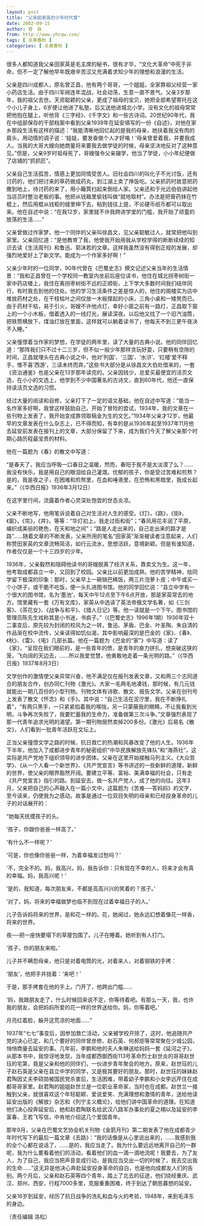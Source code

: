 ```yaml
---
layout: post
title: "父亲田家英的少年时代曾"
date: 2002-09-15
author: 曾　自
from: http://www.yhcqw.com/
tags: [ 炎黄春秋 ]
categories: [ 炎黄春秋 ]
---
```




很多人都知道我父亲田家英是毛主席的秘书，很有才华，“文化大革命”中死于非命，但不一定了解他早年既艰辛苦涩又充满着求知少年的理想和浪漫的生活。


父亲是四川成都人，原名曾正昌，他有两个哥哥，一个姐姐，全家靠祖父经营一家小药店生活。由于四川军阀连年混战，社会动荡，生意一直不景气。父亲3岁那年，我的祖父去世。天资聪颖的父亲，更成了祖母的宝贝，她把全部希望寄托在这个小儿子身上，6岁便让他进了私塾，后又送他进城北小学。没有文化的祖母常常把他抱在腿上，听他背《三字经》、《千字文》和一些古诗词。20世纪90年代，我在中组部保存的干部档案中看到父亲1939年在延安填写的一份《自述》，对他在家乡那段生活有这样的描述：“我能清晰地回忆起的是我的母亲，她扶着我没有肉的肩头，用动情的调子说：‘娃娃，要发奋做个人才好咯！’母亲曾爱着我，并要我成人。当我的大哥大嫂向她商量将来要我去做学徒的时候，母亲坚决地反对了这种意见。”但是，父亲9岁时祖母死了，哥嫂强令父亲辍学，他当了学徒，小小年纪便做了店铺的“抓抓匠”。


父亲自己生活孤苦，情感上更加同情受苦人。旧社会四川的叫化子不光讨饭，还有讨药的，他们把讨来的草药做成药丸，到江湖上卖了挣饭吃。父亲抓药时故意把药撒到地上，待讨药的来了，用小簸箕扫起来倒给人家。父亲还和于光远伯伯讲起他当店员时整治老板的事。他把从钱箱里偷钱叫做“就地取材”。办法是把膏药抹在竹棍上，然后用棍从钱柜的缝里伸下去，粘到钱往上提，不论硬币纸币都可以取出来。他在自述中说：“在我12岁，家里就不许我跨进学堂的门槛，我开始了顽童的放荡的生活……”


父亲曾做过作家梦。他一个同伴的父亲叫徐昌文，见父亲聪敏过人，就常把他叫到家里。父亲回忆道：“是他教育了我，他使我开始用我从学校学得的断断续续的知识去读《生活周刊》和鲁迅、郭沫若的文章。这样我虽然没有得到正规的发展，却强烈地爱好上了新文学。能成为一个作家多好啊！”


父亲少年时的一位同学，90年代曾在《巴蜀史志》撰文记述父亲当年的生活情景：“我和正昌曾在一个学校同一教室内坐前后座位读书，他住在城北拐枣树街一家中药店楼上，我住在离拐枣树街不远的正顺街，上下学大多数时间我们结伴同行，有时我去到他的住处。他的学习生活条件之差是惊人的，他住的阁楼实为店中堆放药材之处，在干枝枯叶之间仅放一木板撑起的小床，三角小桌和一矮凳而已。由于药材干枯，易于引火，哥嫂不许他点灯，幸好小窗之前有一路灯，正昌取下窗上的一个小木板，借着透入的一线灯光，展读深夜。以后他又找了一个旧汽油筒，把铁筒横放下，煤油灯放在里面，这样就可以躺着读书了，他每天不到三更午夜决不入睡。”


父亲憧憬着当作家的梦想，在学徒的两年里，读了大量的古典小说。他的同伴回忆道：“那阵我们只不过十二三岁，但不似一般少年那样贪玩好耍，只要稍有空隙的时间，正昌就埋头在古典小说之中，他对‘列国’、‘三国’、‘水浒’、‘红楼’爱不释手，惟不喜‘西游’，三读未终而弃。”这些书大部分是从徐昌文大伯处借来的，一套《资治通鉴》也是父亲在13岁那年读完的。父亲因钱少，总爱买最便宜的活页文选，在小小的文选上，他学到不少中国著名的古诗文，直到60年代，他还一直保持读活页文选的习惯。


经过大量的阅读和自修，父亲打下了一定的语文基础，他在自述中写道：“能当一名作家多好啊，我曾这样鼓励自己，开始了冒险的尝试，1934年，我的文章在一些刊物上发表了，我开始变成靠领取稿金为生的文乞。”1934年父亲才12岁，他最早的文章发表在什么杂志上，已不得而知，有幸的是从1936年起至1937年11月他去延安前发表在报刊上的文章，大部分保留了下来，成为我们今天了解父亲那个时期心路历程最宝贵的材料。

他在一篇题为《春》的散文中写道：


“是春天了，我应当呼吸一口春日之温暖，然而，春阳于我不是太淡漠了么？……我没有快乐，我是用自己的眼泪给自己灌溉。忧郁的孩子，你是受过苦难和煎熬？是的，我是夜之子，在困难和煎熬里，在血和唾液里，在恐怖和黑暗里，我成长起来。”（《华西日报》1936年3月12日）

在这字里行间，流露着作者心灵深处饱尝的世态炎凉。


父亲不断地写，他用笔诉说着自己对生活对人生的感受。《灯》，《路》，《街》，《窗》，《帘》，《井》，等等：“华灯初上，我走过街和街”；“春风用花丰润了平原，编织成美丽的艳色，在天和地之间”；“路是人走出来的，自己走出来的路才是路”……随着文章的不断发表，父亲所用的笔名“田家英”渐渐被读者注意起来，人们称赞田家英的文章流畅简洁，如行云流水，思想活跃，意境新颖。但是有谁知道，作者仅仅是一个十三四岁的少年。


1936年，父亲毅然和阻碍他读书的哥嫂脱离了经济关系，靠卖文为生。这一年，他考取成都县立一中，又回到了校园。父亲比以前更加成熟，他的苦学精神，给同学留下极深的印象：那时，父亲早上一碗锅巴稀饭，两三片泡萝卜皮；中午或买一个小饼子，或干脆不吃饭，便一头扎进图书馆。他的同学回忆说：“县立中学有一个很大的图书馆，名为‘墨池’，每天中午12点至下午6点开放，那是家英常去的地方。馆里藏有一套《万有文库》，家英从中选读了英法帝俄文学名著，如《三剑客》、《茶花女》、《战争与和平》、《猎人日记》等。他一读就是一个下午。图书馆的管理员陈先生戏称其是小书迷，书疯子。”（《巴蜀史志》1996年1期）1936年双十二事变后，原先较为封闭的校风为之一转，鲁迅、茅盾、巴金、叶圣陶、朱自清的作品渐在校中流传，父亲读得如饥似渴，其中影响最深的是巴金的《家》、《春》、《秋》、《雷》、《电》几部长篇。他在一篇题为《巴金的“家”》中写道：读了《家》，“呈现在我们眼前的，是一些青年的愤，是青年的奋力拼扎，想突破这狭的笼，飞向阔的天边去，……所以我爱觉慧，他勇敢地走着一条光明的路。”（《华西日报》1937年8月3日）


文学创作的激情使父亲异常兴奋，他不满足仅在报刊发表文章，又和两三个志同道合的朋友合作，创办同仁刊物《激光》。大家一毛两毛地凑钱，那时候，有几元钱就能出一期几百份的小型刊物。刊物文体有诗歌、散文、报告文学。父亲在创刊号上发表了散文《怀念》和《手》。其中说：“自己生活在泥泞里，我在不断挣扎着”，“有两只黑手，一只紧紧掐着我的喉咙，另一只蒙蔽我的眼睛，不让我看到光明，斗争再次失败了，我要贮蓄我的生命力，准备做第三次斗争。”文章强烈表现了那一代青年追求光明的渴望。第一期刊物居然卖掉200多份。《激光》后易名《散文》，人们看到一批青年活跃在文坛上。


正当父亲憧憬文学之路的时候，抗日救亡的热潮和风暴改变了他的人生。1936年下半年，他加入了成都进步青年的秘密组织“中华民族解放先锋队”和“海燕社”，这实际是共产党地下组织领导的进步团体。父亲在这里开始接触马列主义。《大众哲学》、《从一个人看一个新世界》、《共产党宣言》等书讲述的一些新鲜的道理，新鲜的世界，使父亲的眼界豁然开阔。要建立平等、富裕、美满幸福的社会，只有走《共产党宣言》指引的路。到延安去，做一名共产党人，成了他的向往。这年3月，父亲把自己的心声融入在一篇小文中，这篇题为《苦难──答妈妈》的文字，至今读来，仍使我为之感动。故事是通过一位双目失明的母亲和已经投身革命的儿子的对话展开的：

“她每天抚摸孩子的头。

‘孩子，你跟你爸爸一样高了。’

‘有什么不一样呢？’

‘可是，你也像你爸爸一样，为着幸福发过愁吗？’

‘不，完全不的。妈，我高兴，妈，我告诉你：只有现在不幸的人，将来才会有真的幸福。妈，我高兴呢！’

‘是的，我知道，每次朋友来，不都是高高兴兴的笑着的？孩子。’

‘对了，妈，将来的幸福做梦也临不到现在过着幸福日子的人。’

儿子告诉妈将来的世界，是和花一样的。花，她闻过，她永远幻想着像花一样香，将来的世界。

夜──把一座快要塌下的草屋包围了。儿子在睡着。她听到有人打门。

‘孩子，你的朋友来啦。’

儿子并不瞒怨母亲，他只是对着电筒的光，对着来人，对着钢铁的手拷：

‘朋友’，他把手并拢着：‘来吧！’

于是，那手拷套在他的手上。门开了，他跨出门槛……

‘妈，我跟朋友走了，什么时候回来说不定，你等待着吧。有那么一天，我，也许我的朋友，会把妈妈所爱的花一样的世界送给你。妈，你等着吧。’

月亮红着脸，躲开这荒凉的地面……”


1937年“七七”事变后，因参加救亡活动，父亲被学校开除了，这时，他追随共产党的决心已定，和几个要好的同伴曾彦修、赵石英、何郝炬等常常聚在少城公园，悄悄商量去延安的事。几年前，李鹏和他的夫人朱琳送给妈妈一套《延河之子》，从那本书中，我惊讶地发现，当年成都西御西街113号革命烈士赵世炎的哥哥赵世珏的宅第，竟是父亲和他的同伴们，一伙进步青年聚会的地方。原来，赵世珏的儿子赵石英是父亲在县立中学的同学，又是极其要好的朋友。那时，赵世珏的妹妹赵君陶因丈夫李硕勋被国民党杀害后，生活困难，带着幼子李鹏和小女李远芹住在成都哥哥家里。赵君陶的姐姐赵世兰是一位职业革命家，当时也在成都。赵世兰一接触到父亲，就很喜欢这个年轻聪颖、爱说爱笑、充满理想和激情的青年，送给他读延安出版的《解放》杂志和《列宁主义概论》，给他们讲中国革命的道理。在知道他们决心投奔延安后，她和赵君陶联名给武汉八路军办事处的夏之栩以及延安的李富春、王若飞写信，中肯地介绍这几个爱国青年。


那年9月，父亲在巴蜀文艺协会机关刊物《金箭月刊》第二期发表了他在成都青少年时代写下的最后一篇文章《去路》：“我的话像是从心里说出来的，……我感到我的全个心都在说话了，……是的，我应当走了。我为什么要远远地离开自己的一群呢，我为什么要看着他们的活动，看着他们的血一滴一滴地流呢！我要去，为了友人，为了自己，我应当把声音变成行动，是我应当交出一切的时候了，我去交出我的生命……”这无异是他决心奔赴延安投身革命的自白，也是他向成都友人们的告别。两个月后，父亲和赵石英等四个青年，踏上了北去的征途，他们绕经重庆、武汉、郑州、西安，行程7000多里，克服重重困难，终于到达了朝思暮想的延安。

父亲16岁到延安，经历了抗日战争的洗礼和血与火的考验，1948年，来到毛泽东的身边。

（责任编辑 洛松）


